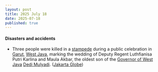 ```yaml
---
layout: post
title: 2025 July 18
date: 2025-07-18
published: true
---
```



#### Disasters and accidents

* Three people were killed in a [stampede](https://en.wikipedia.org/wiki/Stampede "Stampede") during a public celebration in [Garut](https://en.wikipedia.org/wiki/Garut "Garut"), [West Java](https://en.wikipedia.org/wiki/West_Java "West Java"), marking the wedding of Deputy Regent Luthfianisa Putri Karlina and Maula Akbar, the oldest son of the [Governor of West Java](https://en.wikipedia.org/wiki/Governor_of_West_Java "Governor of West Java") [Dedi Mulyadi](https://en.wikipedia.org/wiki/Dedi_Mulyadi "Dedi Mulyadi"). ([Jakarta Globe](https://jakartaglobe.id/news/three-killed-in-stampede-at-w-java-governors-sons-wedding-celebration))
